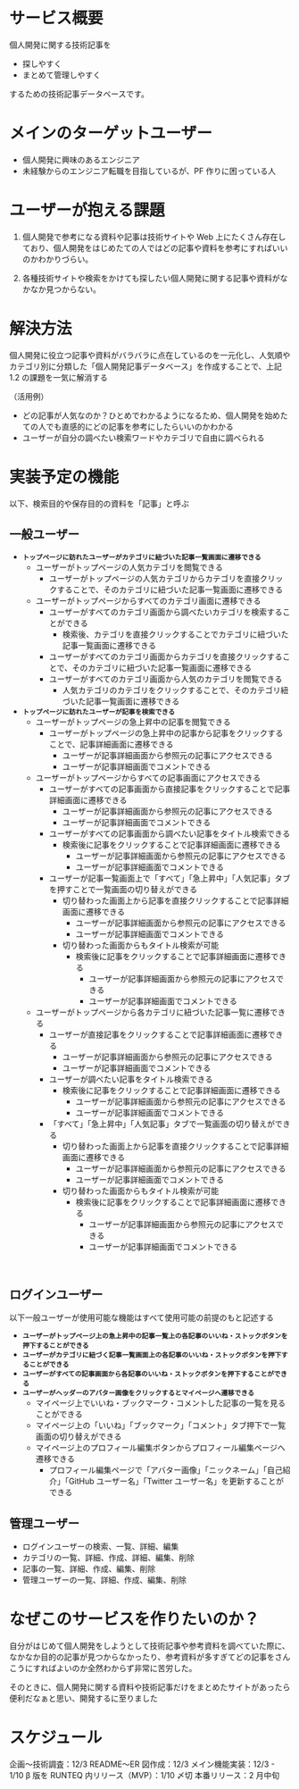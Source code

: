 # サービス概要

個人開発に関する技術記事を

- 探しやすく
- まとめて管理しやすく

するための技術記事データベースです。

# メインのターゲットユーザー

- 個人開発に興味のあるエンジニア
- 未経験からのエンジニア転職を目指しているが、PF 作りに困っている人

# ユーザーが抱える課題

1. 個人開発で参考になる資料や記事は技術サイトや Web 上にたくさん存在しており、個人開発をはじめたての人ではどの記事や資料を参考にすればいいのかわかりづらい。
   <br>

2. 各種技術サイトや検索をかけても探したい個人開発に関する記事や資料がなかなか見つからない。

# 解決方法

個人開発に役立つ記事や資料がバラバラに点在しているのを一元化し、人気順やカテゴリ別に分類した「個人開発記事データベース」を作成することで、上記 1.2 の課題を一気に解消する

（活用例）

- どの記事が人気なのか？ひとめでわかるようになるため、個人開発を始めたての人でも直感的にどの記事を参考にしたらいいのかわかる
- ユーザーが自分の調べたい検索ワードやカテゴリで自由に調べられる

# 実装予定の機能

以下、検索目的や保存目的の資料を「記事」と呼ぶ

## 一般ユーザー

- **<code>トップページに訪れたユーザーがカテゴリに紐づいた記事一覧画面に遷移できる</code>**
  - ユーザーがトップページの人気カテゴリを閲覧できる
    - ユーザーがトップページの人気カテゴリからカテゴリを直接クリックすることで、そのカテゴリに紐づいた記事一覧画面に遷移できる
  - ユーザーがトップページからすべてのカテゴリ画面に遷移できる
    - ユーザーがすべてのカテゴリ画面から調べたいカテゴリを検索することができる
      - 検索後、カテゴリを直接クリックすることでカテゴリに紐づいた記事一覧画面に遷移できる
    - ユーザーがすべてのカテゴリ画面からカテゴリを直接クリックすることで、そのカテゴリに紐づいた記事一覧画面に遷移できる
    - ユーザーがすべてのカテゴリ画面から人気のカテゴリを閲覧できる
      - 人気カテゴリのカテゴリをクリックすることで、そのカテゴリ紐づいた記事一覧画面に遷移できる
        <br>
- **<code>トップページに訪れたユーザーが記事を検索できる</code>**
  - ユーザーがトップページの急上昇中の記事を閲覧できる
    - ユーザーがトップページの急上昇中の記事から記事をクリックすることで、記事詳細画面に遷移できる
      - ユーザーが記事詳細画面から参照元の記事にアクセスできる
      - ユーザーが記事詳細画面でコメントできる
  - ユーザーがトップページからすべての記事画面にアクセスできる
    - ユーザーがすべての記事画面から直接記事をクリックすることで記事詳細画面に遷移できる
      - ユーザーが記事詳細画面から参照元の記事にアクセスできる
      - ユーザーが記事詳細画面でコメントできる
    - ユーザーがすべての記事画面から調べたい記事をタイトル検索できる
      - 検索後に記事をクリックすることで記事詳細画面に遷移できる
        - ユーザーが記事詳細画面から参照元の記事にアクセスできる
        - ユーザーが記事詳細画面でコメントできる
    - ユーザーが記事一覧画面上で「すべて」「急上昇中」「人気記事」タブを押すことで一覧画面の切り替えができる
      - 切り替わった画面上から記事を直接クリックすることで記事詳細画面に遷移できる
        - ユーザーが記事詳細画面から参照元の記事にアクセスできる
        - ユーザーが記事詳細画面でコメントできる
      - 切り替わった画面からもタイトル検索が可能
        - 検索後に記事をクリックすることで記事詳細画面に遷移できる
          - ユーザーが記事詳細画面から参照元の記事にアクセスできる
          - ユーザーが記事詳細画面でコメントできる
  - ユーザーがトップページから各カテゴリに紐づいた記事一覧に遷移できる
    - ユーザーが直接記事をクリックすることで記事詳細画面に遷移できる
      - ユーザーが記事詳細画面から参照元の記事にアクセスできる
      - ユーザーが記事詳細画面でコメントできる
    - ユーザーが調べたい記事をタイトル検索できる
      - 検索後に記事をクリックすることで記事詳細画面に遷移できる
        - ユーザーが記事詳細画面から参照元の記事にアクセスできる
        - ユーザーが記事詳細画面でコメントできる
    - 「すべて」「急上昇中」「人気記事」タブで一覧画面の切り替えができる
      - 切り替わった画面上から記事を直接クリックすることで記事詳細画面に遷移できる
        - ユーザーが記事詳細画面から参照元の記事にアクセスできる
        - ユーザーが記事詳細画面でコメントできる
      - 切り替わった画面からもタイトル検索が可能
        - 検索後に記事をクリックすることで記事詳細画面に遷移できる
          - ユーザーが記事詳細画面から参照元の記事にアクセスできる
          - ユーザーが記事詳細画面でコメントできる

<br>

## ログインユーザー

以下一般ユーザーが使用可能な機能はすべて使用可能の前提のもと記述する

- <code>**ユーザーがトップページ上の急上昇中の記事一覧上の各記事のいいね・ストックボタンを押下することができる**</code>
- <code>**ユーザーがカテゴリに紐づく記事一覧画面上の各記事のいいね・ストックボタンを押下することができる**</code>
- <code>**ユーザーがすべての記事画面から各記事のいいね・ストックボタンを押下することができる**</code>
- <code>**ユーザーがヘッダーのアバター画像をクリックするとマイページへ遷移できる**</code>
  - マイページ上でいいね・ブックマーク・コメントした記事の一覧を見ることができる
  - マイページ上の「いいね」「ブックマーク」「コメント」タブ押下で一覧画面の切り替えができる
  - マイページ上のプロフィール編集ボタンからプロフィール編集ページへ遷移できる
    - プロフィール編集ページで「アバター画像」「ニックネーム」「自己紹介」「GitHub ユーザー名」「Twitter ユーザー名」を更新することができる

## 管理ユーザー

- ログインユーザーの検索、一覧、詳細、編集
- カテゴリの一覧、詳細、作成、詳細、編集、削除
- 記事の一覧、詳細、作成、編集、削除
- 管理ユーザーの一覧、詳細、作成、編集、削除

# なぜこのサービスを作りたいのか？

自分がはじめて個人開発をしようとして技術記事や参考資料を調べていた際に、なかなか目的の記事が見つからなかったり、参考資料が多すぎてどの記事をさんこうにすればよいのか全然わからず非常に苦労した。

そのときに、個人開発に関する資料や技術記事だけをまとめたサイトがあったら便利だなぁと思い、開発するに至りました

# スケジュール

企画〜技術調査：12/3
README〜ER 図作成：12/3
メイン機能実装：12/3 - 1/10
β 版を RUNTEQ 内リリース（MVP）：1/10 〆切
本番リリース：2 月中旬
